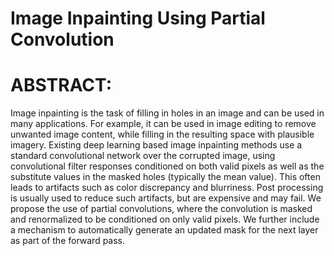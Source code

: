 # Image Inpainting Using Partial Convolution 

# ABSTRACT:
Image inpainting is the task of filling in holes in an image and can be used in many
applications. For example, it can be used in image editing to remove unwanted image
content, while filling in the resulting space with plausible imagery. Existing deep learning
based image inpainting methods use a standard convolutional network over the corrupted
image, using convolutional filter responses conditioned on both valid pixels as well as the
substitute values in the masked holes (typically the mean value). This often leads to
artifacts such as color discrepancy and blurriness. Post processing is usually used to reduce
such artifacts, but are expensive and may fail. We propose the use of partial convolutions,
where the convolution is masked and renormalized to be conditioned on only valid pixels.
We further include a mechanism to automatically generate an updated mask for the next
layer as part of the forward pass. 
